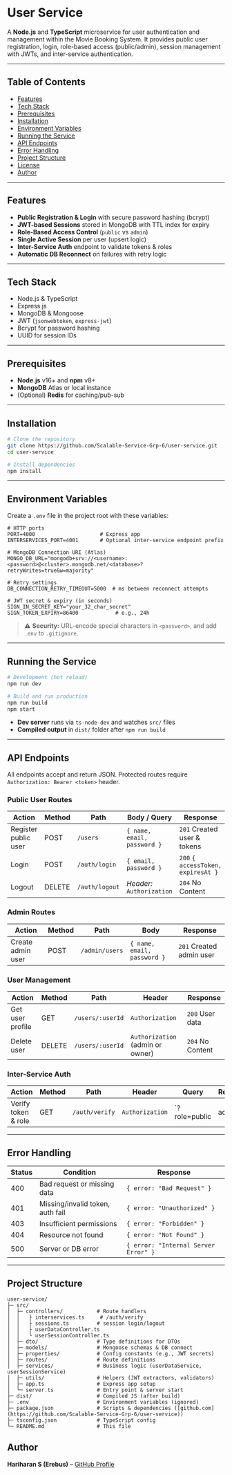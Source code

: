 # User Service

A **Node.js** and **TypeScript** microservice for user authentication and management within the Movie Booking System. It provides public user registration, login, role-based access (public/admin), session management with JWTs, and inter-service authentication.

---

## Table of Contents

- [Features](#features)
- [Tech Stack](#tech-stack)
- [Prerequisites](#prerequisites)
- [Installation](#installation)
- [Environment Variables](#environment-variables)
- [Running the Service](#running-the-service)
- [API Endpoints](#api-endpoints)
- [Error Handling](#error-handling)
- [Project Structure](#project-structure)
- [License](#license)
- [Author](#author)

---

## Features

- **Public Registration & Login** with secure password hashing (bcrypt)
- **JWT-based Sessions** stored in MongoDB with TTL index for expiry
- **Role-Based Access Control** (`public` vs `admin`)
- **Single Active Session** per user (upsert logic)
- **Inter-Service Auth** endpoint to validate tokens & roles
- **Automatic DB Reconnect** on failures with retry logic

---

## Tech Stack

- Node.js & TypeScript
- Express.js
- MongoDB & Mongoose
- JWT (`jsonwebtoken`, `express-jwt`)
- Bcrypt for password hashing
- UUID for session IDs

---

## Prerequisites

- **Node.js** v16+ and **npm** v8+
- **MongoDB** Atlas or local instance
- (Optional) **Redis** for caching/pub-sub

---

## Installation

```bash
# Clone the repository
git clone https://github.com/Scalable-Service-Grp-6/user-service.git
cd user-service

# Install dependencies
npm install
```

---

## Environment Variables

Create a `.env` file in the project root with these variables:

```dotenv
# HTTP ports
PORT=4000                     # Express app
INTERSERVICES_PORT=4001       # Optional inter-service endpoint prefix

# MongoDB Connection URI (Atlas)
MONGO_DB_URL="mongodb+srv://<username>:<password>@<cluster>.mongodb.net/<database>?retryWrites=true&w=majority"

# Retry settings
DB_CONNECTION_RETRY_TIMEOUT=5000  # ms between reconnect attempts

# JWT secret & expiry (in seconds)
SIGN_IN_SECRET_KEY="your_32_char_secret"
SIGN_TOKEN_EXPIRY=86400            # e.g., 24h
```

> ⚠️ **Security:** URL-encode special characters in `<password>`, and add `.env` to `.gitignore`.

---

## Running the Service

```bash
# Development (hot reload)
npm run dev

# Build and run production
npm run build
npm start
```

- **Dev server** runs via `ts-node-dev` and watches `src/` files
- **Compiled output** in `dist/` folder after `npm run build`

---

## API Endpoints

All endpoints accept and return JSON. Protected routes require `Authorization: Bearer <token>` header.

### Public User Routes

| Action                | Method | Path                  | Body / Query                          | Response                       |
|-----------------------|--------|-----------------------|---------------------------------------|--------------------------------|
| Register public user  | POST   | `/users`              | `{ name, email, password }`           | `201` Created user & tokens    |
| Login                 | POST   | `/auth/login`         | `{ email, password }`                 | `200` `{ accessToken, expiresAt }` |
| Logout                | DELETE | `/auth/logout`        | *Header:* `Authorization`             | `204` No Content               |

### Admin Routes

| Action                | Method | Path                   | Body                                  | Response                       |
|-----------------------|--------|------------------------|---------------------------------------|--------------------------------|
| Create admin user     | POST   | `/admin/users`         | `{ name, email, password }`           | `201` Created admin user       |

### User Management

| Action                | Method | Path                  | Header                                | Response                       |
|-----------------------|--------|-----------------------|---------------------------------------|--------------------------------|
| Get user profile      | GET    | `/users/:userId`      | `Authorization`                       | `200` User data                |
| Delete user           | DELETE | `/users/:userId`      | `Authorization` (admin or owner)      | `204` No Content               |

### Inter-Service Auth

| Action                | Method | Path                  | Header                                | Query                              | Response                             |
|-----------------------|--------|-----------------------|---------------------------------------|------------------------------------|--------------------------------------|
| Verify token & role   | GET    | `/auth/verify`        | `Authorization`                       | `?role=public|admin`               | `200` `{ authorized, userId, role }` |

---

## Error Handling

| Status | Condition                         | Response                         |
|--------|-----------------------------------|----------------------------------|
| 400    | Bad request or missing data       | `{ error: "Bad Request" }`     |
| 401    | Missing/invalid token, auth fail  | `{ error: "Unauthorized" }`    |
| 403    | Insufficient permissions          | `{ error: "Forbidden" }`       |
| 404    | Resource not found                | `{ error: "Not Found" }`       |
| 500    | Server or DB error                | `{ error: "Internal Server Error" }` |

---

## Project Structure

```
user-service/
├─ src/
│  ├─ controllers/           # Route handlers
│  │   ├ interservices.ts     # /auth/verify
│  │   ├ sessions.ts         # session login/logout
│  │   ├ userDataController.ts
│  │   └ userSessionController.ts
│  ├─ dto/                   # Type definitions for DTOs
│  ├─ models/                # Mongoose schemas & DB connect
│  ├─ properties/            # Config constants (e.g., JWT secrets)
│  ├─ routes/                # Route definitions
│  ├─ services/              # Business logic (userDataService, userSessionService)
│  ├─ utils/                 # Helpers (JWT extractors, validators)
│  ├─ app.ts                 # Express app setup
│  └─ server.ts              # Entry point & server start
├─ dist/                     # Compiled JS (after build)
├─ .env                      # Environment variables (ignored)
├─ package.json              # Scripts & dependencies ([github.com](https://github.com/Scalable-Service-Grp-6/user-service))
├─ tsconfig.json             # TypeScript config
└─ README.md                 # This file
```

## Author

**Hariharan S (Erebus)** – [GitHub Profile](https://github.com/Scalable-Service-Grp-6)